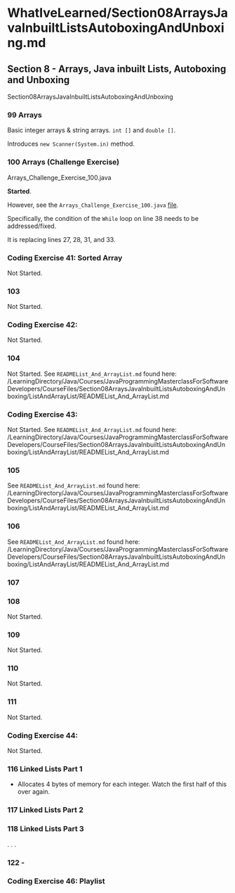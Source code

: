 # WhatIveLearned/Section08ArraysJavaInbuiltListsAutoboxingAndUnboxing.md

<!-- used this to populate the video titles https://docs.google.com/spreadsheets/d/1T5__se_ChZxoXZvkZaOl9QkjPdeYXxXMbDBR9tFP__k/edit#gid=656806513 -->

## Section 8 - Arrays, Java inbuilt Lists, Autoboxing and Unboxing

Section08ArraysJavaInbuiltListsAutoboxingAndUnboxing

### 99 Arrays

Basic integer arrays & string arrays.
`int []` and `double []`.

Introduces `new Scanner(System.in)` method.

### 100 Arrays (Challenge Exercise)
Arrays_Challenge_Exercise_100.java

**Started**.

However, see the `Arrays_Challenge_Exercise_100.java` [file](https://github.com/JamieBort/LearningDirectory/blob/master/Java/Courses/JavaProgrammingMasterclassForSoftwareDevelopers/CourseFiles/Section08ArraysJavaInbuiltListsAutoboxingAndUnboxing/Arrays_Challenge_Exercise_100.java).

Specifically, the condition of the `While` loop on line 38 needs to be addressed/fixed.

It is replacing lines 27, 28, 31, and 33.

### Coding Exercise 41: Sorted Array
Not Started.
### 103
Not Started.
### Coding Exercise 42: 
Not Started.
### 104
Not Started.
See `READMEList_And_ArrayList.md` found here:
/LearningDirectory/Java/Courses/JavaProgrammingMasterclassForSoftwareDevelopers/CourseFiles/Section08ArraysJavaInbuiltListsAutoboxingAndUnboxing/ListAndArrayList/READMEList_And_ArrayList.md

### Coding Exercise 43: 
Not Started.
See `READMEList_And_ArrayList.md` found here:
/LearningDirectory/Java/Courses/JavaProgrammingMasterclassForSoftwareDevelopers/CourseFiles/Section08ArraysJavaInbuiltListsAutoboxingAndUnboxing/ListAndArrayList/READMEList_And_ArrayList.md

### 105
See `READMEList_And_ArrayList.md` found here:
/LearningDirectory/Java/Courses/JavaProgrammingMasterclassForSoftwareDevelopers/CourseFiles/Section08ArraysJavaInbuiltListsAutoboxingAndUnboxing/ListAndArrayList/READMEList_And_ArrayList.md

### 106
See `READMEList_And_ArrayList.md` found here:
/LearningDirectory/Java/Courses/JavaProgrammingMasterclassForSoftwareDevelopers/CourseFiles/Section08ArraysJavaInbuiltListsAutoboxingAndUnboxing/ListAndArrayList/READMEList_And_ArrayList.md

### 107

### 108
Not Started.
### 109
Not Started.
### 110
Not Started.
### 111
Not Started.
### Coding Exercise 44: 
Not Started.
### 116 Linked Lists Part 1
* Allocates 4 bytes of memory for each integer.
Watch the first half of this over again.

### 117 Linked Lists Part 2
### 118 Linked Lists Part 3

.
.
.

### 122 - 
### Coding Exercise 46: Playlist